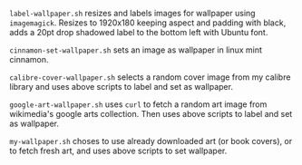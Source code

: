 `label-wallpaper.sh` resizes and labels images for wallpaper using `imagemagick`. Resizes to 1920x180 keeping aspect and padding with black, adds a 20pt drop shadowed label to the bottom left with Ubuntu font.

`cinnamon-set-wallpaper.sh` sets an image as wallpaper in linux mint cinnamon.

`calibre-cover-wallpaper.sh` selects a random cover image from my calibre library and uses above scripts to label and set as wallpaper.

`google-art-wallpaper.sh` uses `curl` to fetch a random art image from wikimedia's google arts collection. Then uses above scripts to label and set as wallpaper.

`my-wallpaper.sh` choses to use already downloaded art (or book covers), or to fetch fresh art, and uses above scripts to set wallpaper.
